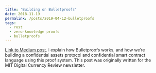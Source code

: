 ```yaml
---
title: 'Building on Bulletproofs'
date: 2018-11-19
permalink: /posts/2019-04-12-bulletproofs
tags:
  - rust
  - zero-knowledge proofs
  - bulletproofs
---
```


[Link to Medium post](https://cathieyun.medium.com/building-on-bulletproofs-2faa58af0ba8). I explain how Bulletproofs works, and how we’re building a confidential assets protocol and confidential smart contract language using this proof system. This post was originally written for the MIT Digital Currency Review newsletter.